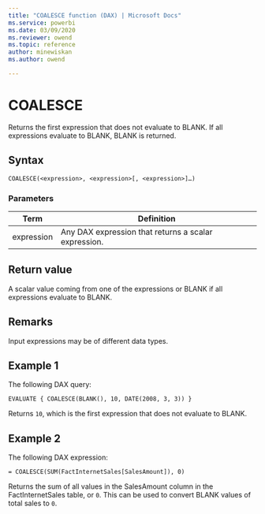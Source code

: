 ```yaml
---
title: "COALESCE function (DAX) | Microsoft Docs"
ms.service: powerbi 
ms.date: 03/09/2020
ms.reviewer: owend
ms.topic: reference
author: minewiskan
ms.author: owend

---
```

# COALESCE

Returns the first expression that does not evaluate to BLANK. If all expressions evaluate to BLANK, BLANK is returned.
  
## Syntax  
  
```dax
COALESCE(<expression>, <expression>[, <expression>]…)
```
  
### Parameters  
  
|Term|Definition|  
|--------|--------------|  
|expression|Any DAX expression that returns a scalar expression.|  
  
## Return value

A scalar value coming from one of the expressions or BLANK if all expressions evaluate to BLANK. 
  
## Remarks

Input expressions may be of different data types.
  
## Example 1
  
  The following DAX query:

```dax
EVALUATE { COALESCE(BLANK(), 10, DATE(2008, 3, 3)) }
```

 Returns `10`, which is the first expression that does not evaluate to BLANK.  

## Example 2
  
  The following DAX expression:

```dax
= COALESCE(SUM(FactInternetSales[SalesAmount]), 0)
```

Returns the sum of all values in the SalesAmount column in the FactInternetSales table, or `0`. 
This can be used to convert BLANK values of total sales to `0`.  


  
